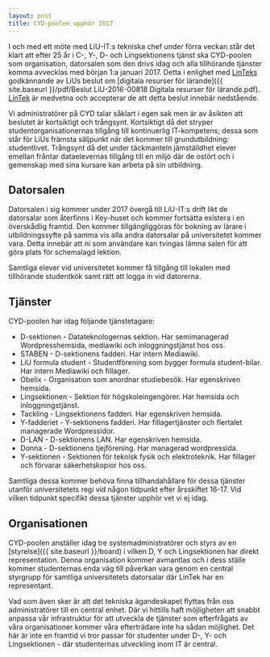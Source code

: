 ```yaml
---
layout: post
title: CYD-poolen upphör 2017
---
```


I och med ett möte med LiU-IT:s tekniska chef under förra veckan står det klart att efter 25 år i C-, Y-, D- och Lingsektionens tjänst ska CYD-poolen som organisation, datorsalen som den drivs idag och alla tillhörande tjänster komma avvecklas med början 1:a januari 2017. Detta i enlighet med [LinTeks](mailto:lintek@lintek.liu.se) godkännande av LiUs beslut om [digitala resurser för lärande]({{ site.baseurl }}/pdf/Beslut LiU-2016-00818 Digitala resurser för lärande.pdf). [LinTek](mailto:lintek@lintek.liu.se) är medvetna och accepterar de att detta beslut innebär nedstående.

Vi administratörer på CYD talar såklart i egen sak men är av åsikten att beslutet är kortsiktigt och trångsynt. Kortsiktigt då det stryper studentorganisationernas tillgång till kontinuerlig IT-kompetens; dessa som står för LiUs främsta säljpunkt när det kommer till grundutbildning: studentlivet. Trångsynt då det under täckmanteln jämställdhet elever emellan fråntar dataelevernas tillgång till en miljö där de ostört och i gemenskap med sina kursare kan arbeta på sin utbildning.


## Datorsalen

Datorsalen i sig kommer under 2017 övergå till LiU-IT:s drift likt de datorsalar som återfinns i Key-huset och kommer fortsätta existera i en överskådlig framtid. Den kommer tillgängliggöras för bokning av lärare i utbildningssyfte på samma vis alla andra datorsalar på universitetet kommer vara. Detta innebär att ni som användare kan tvingas lämna salen för att göra plats för schemalagd lektion.

Samtliga elever vid universitetet kommer få tillgång till lokalen med tillhörande studentkök samt rätt att logga in vid datorerna.


## Tjänster

CYD-poolen har idag följande tjänstetagare:

* D-sektionen - Datateknologernas sektion. Har semimanagerad Wordpresshemsida, mediawiki och inloggningstjänst hos oss.
* STABEN - D-sektionens fadderi. Har intern Mediawiki.
* LiU formula student - Studentförening som bygger formula student-bilar. Har intern Mediawiki och fillager.
* Obelix - Organisation som anordnar studiebesök. Har egenskriven hemsida.
* Lingsektionen - Sektion för högskoleingengörer. Har hemsida och inloggningstjänst.
* Tackling - Lingsektionens fadderi. Har egenskriven hemsida.
* Y-fadderiet - Y-sektionens fadderi. Har fillagertjänster och flertalet managerade Wordpressidor.
* D-LAN - D-sektionens LAN. Har egenskriven hemsida.
* Donna - D-sektionens tjejförening. Har managerad wordpressida.
* Y-sektionen - Sektionen för teknisk fysik och elektroteknik. Har fillager och förvarar säkerhetskopior hos oss.

Samtliga dessa kommer behöva finna tillhandahållare för dessa tjänster utanför universitetets regi vid någon tidpunkt efter årsskiftet 16-17. Vid vilken tidpunkt specifikt dessa tjänster upphör vet vi ej idag.


## Organisationen

CYD-poolen anställer idag tre systemadministratörer och styrs av en [styrelse]({{ site.baseurl }}/board) i vilken D, Y och Lingsektionen har direkt representation. Denna organisation kommer avmantlas och i dess ställe kommer studenternas enda väg till påverkan vara genom en central styrgrupp för samtliga universitetets datorsalar där LinTek har en representant.

Vad som även sker är att det tekniska ägandeskapet flyttas från oss administratörer till en central enhet. Där vi hittills haft möjligheten att snabbt anpassa vår infrastruktur för att utveckla de tjänster som efterfrågats av våra organisationer kommer våra efterträdare inte ha sådan möjlighet. Det här är inte en framtid vi tror passar för studenter under D-, Y- och Lingsektionen - där studenternas utveckling inom IT är central.
